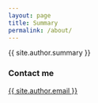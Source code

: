 ```yaml
---
layout: page
title: Summary
permalink: /about/
---
```


{{ site.author.summary }}

### Contact me

<a href="mailto:{{ site.author.email }}">{{ site.author.email }}</a>